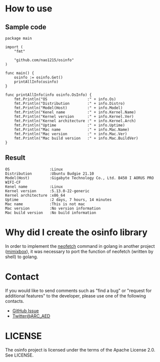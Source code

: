 # How to use
## Sample code
```
package main

import (
	"fmt"

	"github.com/nao1215/osinfo"
)

func main() {
	osinfo := osinfo.Get()
	printAllInfo(osinfo)
}

func printAllInfo(info osinfo.OsInfo) {
	fmt.Println("OS                  :" + info.Os)
	fmt.Println("Distribution        :" + info.Distro)
	fmt.Println("Model(Host)         :" + info.Model)
	fmt.Println("Kenel name          :" + info.Kernel.Name)
	fmt.Println("Kernel version      :" + info.Kernel.Ver)
	fmt.Println("Kernel architecture :" + info.Kernel.Arch)
	fmt.Println("Uptime              :" + info.Uptime)
	fmt.Println("Mac name            :" + info.Mac.Name)
	fmt.Println("Mac version         :" + info.Mac.Ver)
	fmt.Println("Mac build version   :" + info.Mac.BuildVer)
}
```
## Result
```
OS                  :Linux
Distribution        :Ubuntu Budgie 21.10
Model(Host)         :Gigabyte Technology Co., Ltd. B450 I AORUS PRO WIFI-CF
Kenel name          :Linux
Kernel version      :5.13.0-22-generic
Kernel architecture :x86_64
Uptime              :2 days, 7 hours, 14 minutes
Mac name            :This is not mac
Mac version         :No version information
Mac build version   :No build information
```

# Why did I create the osinfo library
In order to implement the [neofetch](https://github.com/dylanaraps/neofetch) command in golang in another project ([mimixbox](https://github.com/nao1215/mimixbox)), it was necessary to port the function of neofetch (written by shell) to golang.
# Contact
If you would like to send comments such as "find a bug" or "request for additional features" to the developer, please use one of the following contacts.  
- [GitHub Issue](https://github.com/nao1215/osinfo/issues)
- [Twitter@ARC_AED](https://twitter.com/ARC_AED)
# LICENSE
The osinfo project is licensed under the terms of the Apache License 2.0.  
See LICENSE.
